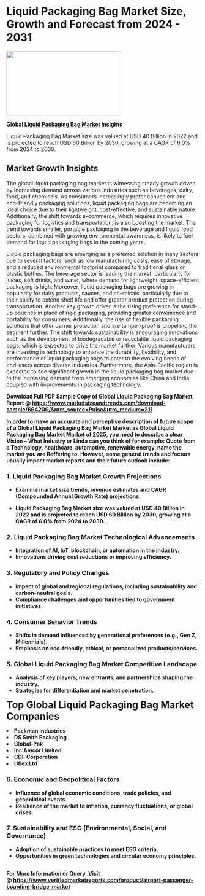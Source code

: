 <H1>Liquid Packaging Bag Market Size, Growth and Forecast from 2024 - 2031</H1><img class="aligncenter size-medium wp-image-584254" src="https://thirdeyenews.in/wp-content/uploads/2024/09/Global-Market-Research-300x168.jpeg" alt="" width="300" height="168" /><p><strong>Global&nbsp;<a href="https://www.marketsizeandtrends.com/download-sample/664200/&amp;utm_source=Pulse&amp;utm_medium=211">Liquid Packaging Bag Market</a> Insights</strong></p><p>Liquid Packaging Bag Market size was valued at USD 40 Billion in 2022 and is projected to reach USD 60 Billion by 2030, growing at a CAGR of 6.0% from 2024 to 2030.</p><p><h2>Market Growth Insights</h2> <p>The global liquid packaging bag market is witnessing steady growth driven by increasing demand across various industries such as beverages, dairy, food, and chemicals. As consumers increasingly prefer convenient and eco-friendly packaging solutions, liquid packaging bags are becoming an ideal choice due to their lightweight, cost-effective, and sustainable nature. Additionally, the shift towards e-commerce, which requires innovative packaging for logistics and transportation, is also boosting the market. The trend towards smaller, portable packaging in the beverage and liquid food sectors, combined with growing environmental awareness, is likely to fuel demand for liquid packaging bags in the coming years.</p> <p><strong></strong></p> <p>Liquid packaging bags are emerging as a preferred solution in many sectors due to several factors, such as low manufacturing costs, ease of storage, and a reduced environmental footprint compared to traditional glass or plastic bottles. The beverage sector is leading the market, particularly for juices, soft drinks, and water, where demand for lightweight, space-efficient packaging is high. Moreover, liquid packaging bags are growing in popularity for dairy products, sauces, and chemicals, particularly due to their ability to extend shelf life and offer greater product protection during transportation. Another key growth driver is the rising preference for stand-up pouches in place of rigid packaging, providing greater convenience and portability for consumers. Additionally, the rise of flexible packaging solutions that offer barrier protection and are tamper-proof is propelling the segment further. The shift towards sustainability is encouraging innovations such as the development of biodegradable or recyclable liquid packaging bags, which is expected to drive the market further. Various manufacturers are investing in technology to enhance the durability, flexibility, and performance of liquid packaging bags to cater to the evolving needs of end-users across diverse industries. Furthermore, the Asia-Pacific region is expected to see significant growth in the liquid packaging bag market due to the increasing demand from emerging economies like China and India, coupled with improvements in packaging technology. <p><strong></p><p><span class=""><strong>Download Full PDF Sample Copy of Global Liquid Packaging Bag Market Report</strong> @ <a href="https://www.marketsizeandtrends.com/download-sample/664200/&amp;utm_source=Pulse&amp;utm_medium=211" target="_blank">https://www.marketsizeandtrends.com/download-sample/664200/&amp;utm_source=Pulse&amp;utm_medium=211</a></span></p><p>In order to make an accurate and perceptive description of future scope of a Global&nbsp;Liquid Packaging Bag Market Market as Global&nbsp;Liquid Packaging Bag Market Market of 2025, you need to describe a clear Vision &ndash; What Industry or Linda can you think of for example: Quote from a Technology, healthcare, automotive, renewable energy, name the market you are Reffering to. However, some general trends and factors usually impact market reports and their future outlook include:</p><h3>1.&nbsp;<strong>Liquid Packaging Bag Market Growth Projections</strong></h3><ul><li>Examine market size trends, revenue estimates and CAGR (Compounded Annual Growth Rate) projections.</li><li><p>Liquid Packaging Bag Market size was valued at USD 40 Billion in 2022 and is projected to reach USD 60 Billion by 2030, growing at a CAGR of 6.0% from 2024 to 2030.</p></li></ul><h3>2.&nbsp;<strong>Liquid Packaging Bag Market Technological Advancements</strong></h3><ul><li>Integration of AI, IoT, blockchain, or automation in the industry.</li><li>Innovations driving cost reductions or improving efficiency.</li></ul><h3>3.&nbsp;<strong>Regulatory and Policy Changes</strong></h3><ul><li>Impact of global and regional regulations, including sustainability and carbon-neutral goals.</li><li>Compliance challenges and opportunities tied to government initiatives.</li></ul><h3>4.&nbsp;<strong>Consumer Behavior Trends</strong></h3><ul><li>Shifts in demand influenced by generational preferences (e.g., Gen Z, Millennials).</li><li>Emphasis on eco-friendly, ethical, or personalized products/services.</li></ul><h3>5.&nbsp;<strong>Global Liquid Packaging Bag Market Competitive Landscape</strong></h3><ul><li>Analysis of key players, new entrants, and partnerships shaping the industry.</li><li>Strategies for differentiation and market penetration.</li></ul><p data-pm-slice="1 1 []"><span style="color: inherit; font-family: inherit; font-size: 25px;">Top Global Liquid Packaging Bag Market Companies</span></p><div class="" data-test-id=""><p><li>Packman Industries</li><li> DS Smith Packaging</li><li> Global-Pak</li><li> Inc Amcor Limited</li><li> CDF Corporation</li><li> Uflex Ltd</li></p></div><h3>6.&nbsp;<strong>Economic and Geopolitical Factors</strong></h3><ul><li>Influence of global economic conditions, trade policies, and geopolitical events.</li><li>Resilience of the market to inflation, currency fluctuations, or global crises.</li></ul><h3>7.&nbsp;<strong>Sustainability and ESG (Environmental, Social, and Governance)</strong></h3><ul><li>Adoption of sustainable practices to meet ESG criteria.</li><li>Opportunities in green technologies and circular economy principles.</li></ul><h2><strong style="font-size: 14px;">For More Information or Query, Visit @&nbsp;</strong><a style="background-color: #ffffff; font-size: 14px;" href="https://www.marketsizeandtrends.com/report/liquid-packaging-bag-market/" target="_blank">https://www.verifiedmarketreports.com/product/airport-passenger-boarding-bridge-market</a></h2>
